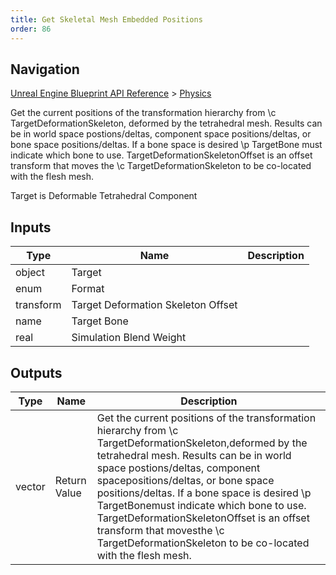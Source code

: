 ```yaml
---
title: Get Skeletal Mesh Embedded Positions
order: 86
---
```

## Navigation

[Unreal Engine Blueprint API Reference](https://dev.epicgames.com/documentation/en-us/unreal-engine/BlueprintAPI) > [Physics](https://dev.epicgames.com/documentation/en-us/unreal-engine/BlueprintAPI/Physics)

Get the current positions of the transformation hierarchy from \\c TargetDeformationSkeleton,
deformed by the tetrahedral mesh. Results can be in world space postions/deltas, component space
positions/deltas, or bone space positions/deltas. If a bone space is desired \\p TargetBone
must indicate which bone to use. TargetDeformationSkeletonOffset is an offset transform that moves
the \\c TargetDeformationSkeleton to be co-located with the flesh mesh.

Target is Deformable Tetrahedral Component

## Inputs

| Type | Name | Description |
| --- | --- | --- |
| object | Target |  |
| enum | Format |  |
| transform | Target Deformation Skeleton Offset |  |
| name | Target Bone |  |
| real | Simulation Blend Weight |  |

## Outputs

| Type | Name | Description |
| --- | --- | --- |
| vector | Return Value | Get the current positions of the transformation hierarchy from \\c TargetDeformationSkeleton,deformed by the tetrahedral mesh. Results can be in world space postions/deltas, component spacepositions/deltas, or bone space positions/deltas. If a bone space is desired \\p TargetBonemust indicate which bone to use. TargetDeformationSkeletonOffset is an offset transform that movesthe \\c TargetDeformationSkeleton to be co-located with the flesh mesh. |
